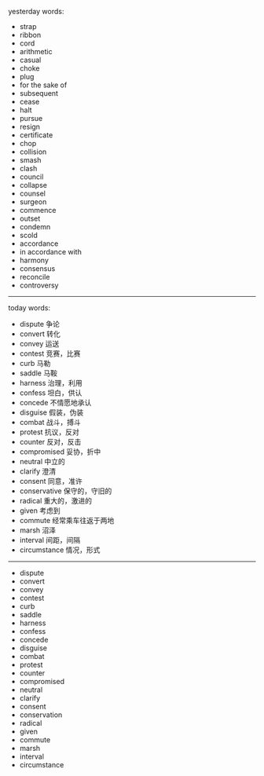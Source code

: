 yesterday words:
- strap
- ribbon
- cord
- arithmetic
- casual
- choke
- plug
- for the sake of
- subsequent
- cease
- halt
- pursue
- resign
- certificate
- chop
- collision
- smash
- clash
- council
- collapse
- counsel
- surgeon
- commence
- outset
- condemn
- scold
- accordance
- in accordance with
- harmony
- consensus
- reconcile
- controversy

---
today words:
- dispute  争论
- convert  转化
- convey   运送
- contest  竞赛，比赛
- curb  马勒
- saddle  马鞍
- harness  治理，利用
- confess  坦白，供认
- concede  不情愿地承认
- disguise  假装，伪装
- combat  战斗，搏斗
- protest  抗议，反对
- counter  反对，反击
- compromised  妥协，折中
- neutral  中立的
- clarify  澄清
- consent  同意，准许
- conservative  保守的，守旧的
- radical  重大的，激进的
- given  考虑到
- commute  经常乘车往返于两地
- marsh  沼泽
- interval  间距，间隔
- circumstance  情况，形式
---
- dispute
- convert
- convey
- contest
- curb
- saddle
- harness
- confess
- concede
- disguise
- combat
- protest
- counter
- compromised
- neutral
- clarify
- consent
- conservation
- radical
- given
- commute
- marsh
- interval
- circumstance


